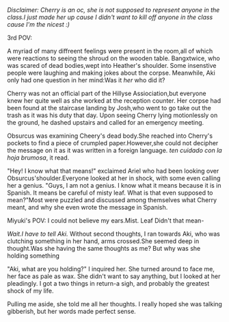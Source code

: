 _Disclaimer: Cherry is an oc, she is not supposed to represent anyone in the class.I just made her up cause I didn't want to kill off anyone in the class cause I'm the nicest :)_

3rd POV:

  A myriad of many diffreent feelings were present in the room,all of which were reactions to seeing the shroud on the wooden table. Bangxtwice, who was scared of dead bodies,wept into Heather's shoulder. Some insenstive people were laughing and making jokes about the corpse. Meanwhile, Aki only had one question in her mind:Was it _her_ who did it?
  
  Cherry was not an official part of the Hillyse Assiociation,but everyone knew her quite well as she worked at the reception counter. Her corpse had been found at the staircase landing by Josh,who went to go take out the trash as it was his duty that day. Upon seeing Cherry lying motionlessly on the ground, he dashed upstairs and called for an emergency meeting.
  
  Obsurcus was examining Cheery's dead body.She reached into Cherry's pockets to find a piece of crumpled paper.However,she could not decipher the message on it as it was written in a foreign language. _ten cuidado con la hoja brumosa_, it read.
  
  "Hey! I know what that means!" exclaimed Ariel who had been looking over Obsurcus'shoulder.Everyone looked at her in shock, with some even calling her a genius. "Guys, I am not a genius. I  know what it means because it is in Spanish. It means be careful of misty leaf. What is that even supposed to mean?"Most were puzzled and discussed among themselves what Cherry meant, and why she even wrote the message in Spanish.
  
Miyuki's POV:
  I could not believe my ears.Mist. Leaf Didn't that mean-
  
  _Wait.I have to tell Aki._ Without second thoughts, I ran towards Aki, who was clutching something in her hand, arms crossed.She seemed deep in thought.Was she having the same thoughts as me? But why was she holding something
  
  "Aki, what are you holding?" I inquired her. She turned around to face me, her face as pale as wax. She didn't want to say anything, but I looked at her pleadingly. I got a two things in return-a sigh, and probably the greatest shock of my life. 
  
  Pulling me aside, she told me all her thoughts. I really hoped she was talking gibberish, but her words made perfect sense. 
